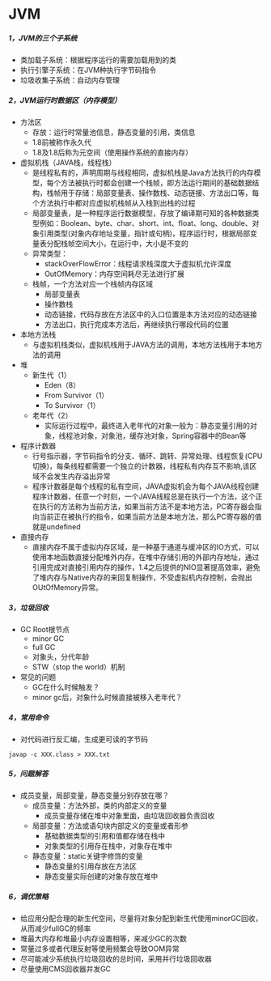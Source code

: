 # JVM
##### 1，JVM的三个子系统
- 类加载子系统：根据程序运行的需要加载用到的类
- 执行引擎子系统：在JVM种执行字节码指令
- 垃圾收集子系统：自动内存管理
##### 2，JVM运行时数据区（内存模型）
- 方法区
  - 存放：运行时常量池信息，静态变量的引用，类信息
  - 1.8前被称作永久代
  - 1.8及1.8后称为元空间（使用操作系统的直接内存）
- 虚拟机栈（JAVA栈，线程栈）
  - 是线程私有的，声明周期与线程相同，虚拟机栈是Java方法执行的内存模型，每个方法被执行时都会创建一个栈帧，即方法运行期间的基础数据结构，栈帧用于存储：局部变量表、操作数栈、动态链接、方法出口等，每个方法执行中都对应虚拟机栈帧从入栈到出栈的过程
  - 局部变量表，是一种程序运行数据模型，存放了编译期可知的各种数据类型例如：Boolean、byte、char、short、int、float、long、double、对象引用类型(对象内存地址变量，指针或句柄)，程序运行时，根据局部变量表分配栈帧空间大小，在运行中，大小是不变的
  - 异常类型：
    - stackOverFlowError：线程请求栈深度大于虚拟机允许深度
    - OutOfMemory：内存空间耗尽无法进行扩展
  - 栈帧，一个方法对应一个栈帧内存区域
    - 局部变量表
    - 操作数栈
    - 动态链接，代码存放在方法区中的入口位置是本方法对应的动态链接
    - 方法出口，执行完成本方法后，再继续执行哪段代码的位置
- 本地方法栈
  - 与虚拟机栈类似，虚拟机栈用于JAVA方法的调用，本地方法栈用于本地方法的调用
- 堆
  - 新生代（1）
    - Eden（8）
    - From Survivor（1）
    - To Survivor（1）
  - 老年代（2）
    - 实际运行过程中，最终进入老年代的对象一般为：静态变量引用的对象，线程池对象，对象池，缓存池对象，Spring容器中的Bean等
- 程序计数器
  - 行号指示器，字节码指令的分支、循环、跳转、异常处理、线程恢复(CPU切换)，每条线程都需要一个独立的计数器，线程私有内存互不影响,该区域不会发生内存溢出异常
  - 程序计数器是每个线程的私有空间，JAVA虚拟机会为每个JAVA线程创建程序计数器，任意一个时刻，一个JAVA线程总是在执行一个方法，这个正在执行的方法称为当前方法，如果当前方法不是本地方法，PC寄存器会指向当前正在被执行的指令，如果当前方法是本地方法，那么PC寄存器的值就是undefined
- 直接内存
  - 直接内存不属于虚拟内存区域，是一种基于通道与缓冲区的IO方式，可以使用本地函数直接分配堆外内存，在堆中存储引用的外部内存地址，通过引用完成对直接引用内存的操作，1.4之后提供的NIO显著提高效率，避免了堆内存与Native内存的来回复制操作，不受虚拟机内存控制，会抛出OUtOfMemory异常。
##### 3，垃圾回收
- GC Root根节点
  - minor GC
  - full GC
  - 对象头，分代年龄
  - STW（stop the world）机制
- 常见的问题
  - GC在什么时候触发？
  - minor gc后，对象什么时候直接被移入老年代？
##### 4，常用命令
- 对代码进行反汇编，生成更可读的字节码
```
javap -c XXX.class > XXX.txt
```
##### 5，问题解答
- 成员变量，局部变量，静态变量分别存放在哪？
  - 成员变量：方法外部，类的内部定义的变量
    - 成员变量存储在堆中对象里面，由垃圾回收器负责回收
  - 局部变量：方法或语句块内部定义的变量或者形参
    - 基础数据类型的引用和值都存储在栈中
    - 对象类型的引用存在栈中，对象存在堆中
  - 静态变量：static关键字修饰的变量
    - 静态变量的引用存放在方法区
    - 静态变量实际创建的对象存放在堆中
##### 6，调优策略
- 给应用分配合理的新生代空间，尽量将对象分配到新生代使用minorGC回收，从而减少fullGC的频率
- 堆最大内存和堆最小内存设置相等，来减少GC的次数
- 常量过多或者代理反射等使用频繁会导致OOM异常
- 尽可能减少系统执行垃圾回收的总时间，采用并行垃圾回收器
- 尽量使用CMS回收器并发GC